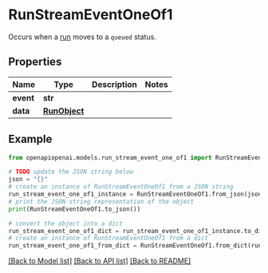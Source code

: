 # RunStreamEventOneOf1

Occurs when a [run](/docs/api-reference/runs/object) moves to a `queued` status.

## Properties

Name | Type | Description | Notes
------------ | ------------- | ------------- | -------------
**event** | **str** |  | 
**data** | [**RunObject**](RunObject.md) |  | 

## Example

```python
from openapiopenai.models.run_stream_event_one_of1 import RunStreamEventOneOf1

# TODO update the JSON string below
json = "{}"
# create an instance of RunStreamEventOneOf1 from a JSON string
run_stream_event_one_of1_instance = RunStreamEventOneOf1.from_json(json)
# print the JSON string representation of the object
print(RunStreamEventOneOf1.to_json())

# convert the object into a dict
run_stream_event_one_of1_dict = run_stream_event_one_of1_instance.to_dict()
# create an instance of RunStreamEventOneOf1 from a dict
run_stream_event_one_of1_from_dict = RunStreamEventOneOf1.from_dict(run_stream_event_one_of1_dict)
```
[[Back to Model list]](../README.md#documentation-for-models) [[Back to API list]](../README.md#documentation-for-api-endpoints) [[Back to README]](../README.md)


